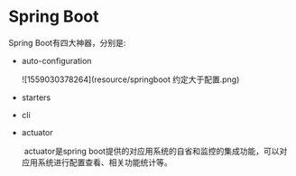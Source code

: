 # Spring Boot



Spring Boot有四大神器，分别是:

* auto-configuration

  ![1559030378264](resource/springboot 约定大于配置.png)

* starters

* cli

* actuator

  ​	actuator是spring boot提供的对应用系统的自省和监控的集成功能，可以对应用系统进行配置查看、相关功能统计等。




